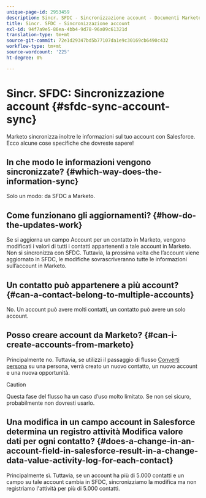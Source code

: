```yaml
---
unique-page-id: 2953459
description: Sincr. SFDC - Sincronizzazione account - Documenti Marketo - Documentazione del prodotto
title: Sincr. SFDC - Sincronizzazione account
exl-id: 94f7a9e5-86ea-4bb4-9d78-96a09c61321d
translation-type: tm+mt
source-git-commit: 72e1d29347bd5b77107da1e9c30169cb6490c432
workflow-type: tm+mt
source-wordcount: '225'
ht-degree: 0%

---
```


# Sincr. SFDC: Sincronizzazione account {#sfdc-sync-account-sync}

Marketo sincronizza inoltre le informazioni sul tuo account con Salesforce. Ecco alcune cose specifiche che dovreste sapere!

## In che modo le informazioni vengono sincronizzate? {#which-way-does-the-information-sync}

Solo un modo: da SFDC a Marketo.

## Come funzionano gli aggiornamenti? {#how-do-the-updates-work}

Se si aggiorna un campo Account per un contatto in Marketo, vengono modificati i valori di tutti i contatti appartenenti a tale account in Marketo. Non si sincronizza con SFDC. Tuttavia, la prossima volta che l’account viene aggiornato in SFDC, le modifiche sovrascriveranno tutte le informazioni sull’account in Marketo.

## Un contatto può appartenere a più account?  {#can-a-contact-belong-to-multiple-accounts}

No. Un account può avere molti contatti, un contatto può avere un solo account.

## Posso creare account da Marketo? {#can-i-create-accounts-from-marketo}

Principalmente no. Tuttavia, se utilizzi il passaggio di flusso [Converti persona](/help/marketo/product-docs/core-marketo-concepts/smart-campaigns/flow-actions/convert-person.md) su una persona, verrà creato un nuovo contatto, un nuovo account e una nuova opportunità.

>[!CAUTION]
>
>Questa fase del flusso ha un caso d’uso molto limitato. Se non sei sicuro, probabilmente non dovresti usarlo.

## Una modifica in un campo account in Salesforce determina un registro attività Modifica valore dati per ogni contatto?  {#does-a-change-in-an-account-field-in-salesforce-result-in-a-change-data-value-activity-log-for-each-contact}

Principalmente sì. Tuttavia, se un account ha più di 5.000 contatti e un campo su tale account cambia in SFDC, sincronizziamo la modifica ma non registriamo l&#39;attività per più di 5.000 contatti.
